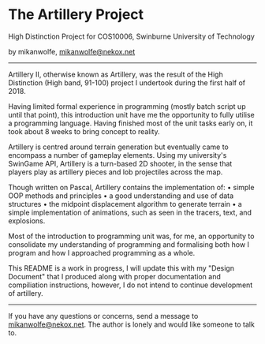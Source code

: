 # The Artillery Project
High Distinction Project for COS10006, Swinburne University of Technology

by mikanwolfe, mikanwolfe@nekox.net

---

Artillery II, otherwise known as Artillery, was the result of the High  Distinction (High band, 91-100) project I undertook during the first  half of 2018.

Having limited formal experience in programming  (mostly batch script up until that point), this introduction unit have  me the opportunity to fully utilise a programming language. Having  finished most of the unit tasks early on, it took about 8 weeks to bring  concept to reality.

Artillery is centred around terrain  generation but eventually came to encompass a number of gameplay  elements. Using my university's SwinGame API, Artillery is a turn-based  2D shooter, in the sense that players play as artillery pieces and lob projectiles across the map.

Though written on Pascal, Artillery contains the implementation of:
• simple OOP methods and principles
• a good understanding and use of data structures
• the midpoint displacement algorithm to generate terrain
• a simple implementation of animations, such as seen in the tracers, text, and explosions.

Most  of the introduction to programming unit was, for me, an opportunity to  consolidate my understanding of programming and formalising both how I  program and how I approached programming as a whole.

This README is a work in progress, I will update this with my "Design Document" that I produced along with proper documentation  and compiliation instructions, however, I do not intend to continue development of artillery. 

---



If you have any questions or concerns, send a message to mikanwolfe@nekox.net. The author is lonely and would like someone to talk to.

